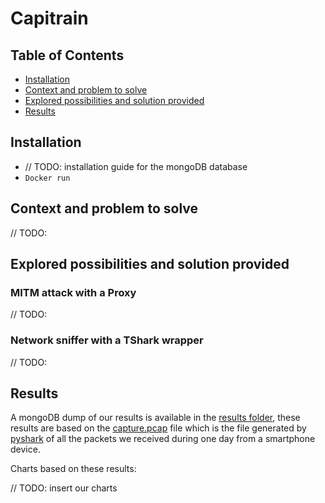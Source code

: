 # Capitrain

## Table of Contents

*	[Installation](#installation)
*	[Context and problem to solve](#context-and-problem-to-solve)
*	[Explored possibilities and solution provided](#explored-possibilities-and-solution-provided)
*	[Results](#results)


## Installation

* // TODO: installation guide for the mongoDB database
* `Docker run`

## Context and problem to solve

// TODO:

## Explored possibilities and solution provided

### MITM attack with a Proxy

// TODO:

### Network sniffer with a TShark wrapper

// TODO:

## Results

A mongoDB dump of our results is available in the [results folder](results/), these results are based on the [capture.pcap](results/capture.pcap) file which is the file generated by [pyshark](https://github.com/KimiNewt/pyshark) of all the packets we received during one day from a smartphone device.

Charts based on these results:

// TODO: insert our charts
